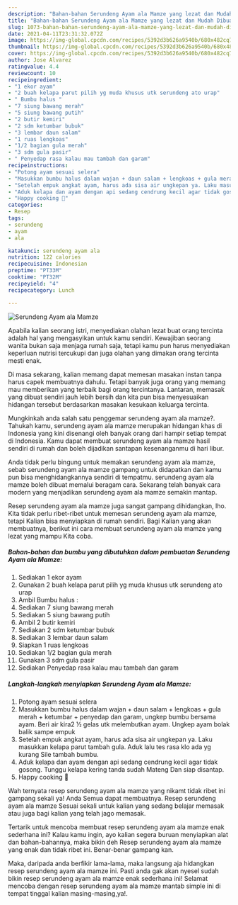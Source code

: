 ```yaml
---
description: "Bahan-bahan Serundeng Ayam ala Mamze yang lezat dan Mudah Dibuat"
title: "Bahan-bahan Serundeng Ayam ala Mamze yang lezat dan Mudah Dibuat"
slug: 1073-bahan-bahan-serundeng-ayam-ala-mamze-yang-lezat-dan-mudah-dibuat
date: 2021-04-11T23:31:32.072Z
image: https://img-global.cpcdn.com/recipes/5392d3b626a9540b/680x482cq70/serundeng-ayam-ala-mamze-foto-resep-utama.jpg
thumbnail: https://img-global.cpcdn.com/recipes/5392d3b626a9540b/680x482cq70/serundeng-ayam-ala-mamze-foto-resep-utama.jpg
cover: https://img-global.cpcdn.com/recipes/5392d3b626a9540b/680x482cq70/serundeng-ayam-ala-mamze-foto-resep-utama.jpg
author: Jose Alvarez
ratingvalue: 4.4
reviewcount: 10
recipeingredient:
- "1 ekor ayam"
- "2 buah kelapa parut pilih yg muda khusus utk serundeng ato urap"
- " Bumbu halus "
- "7 siung bawang merah"
- "5 siung bawang putih"
- "2 butir kemiri"
- "2 sdm ketumbar bubuk"
- "3 lembar daun salam"
- "1 ruas lengkoas"
- "1/2 bagian gula merah"
- "3 sdm gula pasir"
- " Penyedap rasa kalau mau tambah dan garam"
recipeinstructions:
- "Potong ayam sesuai selera"
- "Masukkan bumbu halus dalam wajan + daun salam + lengkoas + gula merah + ketumbar + penyedap dan garam, ungkep bumbu bersama ayam. Beri air kira2 ½ gelas utk melembutkan ayam. Ungkep ayam bolak balik sampe empuk"
- "Setelah empuk angkat ayam, harus ada sisa air ungkepan ya. Laku masukkan kelapa parut tambah gula. Aduk lalu tes rasa klo ada yg kurang Sile tambah bumbu."
- "Aduk kelapa dan ayam dengan api sedang cendrung kecil agar tidak gosong. Tunggu kelapa kering tanda sudah Mateng Dan siap disantap."
- "Happy cooking 🤗"
categories:
- Resep
tags:
- serundeng
- ayam
- ala

katakunci: serundeng ayam ala 
nutrition: 122 calories
recipecuisine: Indonesian
preptime: "PT33M"
cooktime: "PT32M"
recipeyield: "4"
recipecategory: Lunch

---
```



![Serundeng Ayam ala Mamze](https://img-global.cpcdn.com/recipes/5392d3b626a9540b/680x482cq70/serundeng-ayam-ala-mamze-foto-resep-utama.jpg)

Apabila kalian seorang istri, menyediakan olahan lezat buat orang tercinta adalah hal yang mengasyikan untuk kamu sendiri. Kewajiban seorang  wanita bukan saja menjaga rumah saja, tetapi kamu pun harus menyediakan keperluan nutrisi tercukupi dan juga olahan yang dimakan orang tercinta mesti enak.

Di masa  sekarang, kalian memang dapat memesan masakan instan tanpa harus capek membuatnya dahulu. Tetapi banyak juga orang yang memang mau memberikan yang terbaik bagi orang tercintanya. Lantaran, memasak yang dibuat sendiri jauh lebih bersih dan kita pun bisa menyesuaikan hidangan tersebut berdasarkan masakan kesukaan keluarga tercinta. 



Mungkinkah anda salah satu penggemar serundeng ayam ala mamze?. Tahukah kamu, serundeng ayam ala mamze merupakan hidangan khas di Indonesia yang kini disenangi oleh banyak orang dari hampir setiap tempat di Indonesia. Kamu dapat membuat serundeng ayam ala mamze hasil sendiri di rumah dan boleh dijadikan santapan kesenanganmu di hari libur.

Anda tidak perlu bingung untuk memakan serundeng ayam ala mamze, sebab serundeng ayam ala mamze gampang untuk didapatkan dan kamu pun bisa menghidangkannya sendiri di tempatmu. serundeng ayam ala mamze boleh dibuat memalui beragam cara. Sekarang telah banyak cara modern yang menjadikan serundeng ayam ala mamze semakin mantap.

Resep serundeng ayam ala mamze juga sangat gampang dihidangkan, lho. Kita tidak perlu ribet-ribet untuk memesan serundeng ayam ala mamze, tetapi Kalian bisa menyiapkan di rumah sendiri. Bagi Kalian yang akan membuatnya, berikut ini cara membuat serundeng ayam ala mamze yang lezat yang mampu Kita coba.

<!--inarticleads1-->

##### Bahan-bahan dan bumbu yang dibutuhkan dalam pembuatan Serundeng Ayam ala Mamze:

1. Sediakan 1 ekor ayam
1. Gunakan 2 buah kelapa parut pilih yg muda khusus utk serundeng ato urap
1. Ambil  Bumbu halus :
1. Sediakan 7 siung bawang merah
1. Sediakan 5 siung bawang putih
1. Ambil 2 butir kemiri
1. Sediakan 2 sdm ketumbar bubuk
1. Sediakan 3 lembar daun salam
1. Siapkan 1 ruas lengkoas
1. Sediakan 1/2 bagian gula merah
1. Gunakan 3 sdm gula pasir
1. Sediakan  Penyedap rasa kalau mau tambah dan garam




<!--inarticleads2-->

##### Langkah-langkah menyiapkan Serundeng Ayam ala Mamze:

1. Potong ayam sesuai selera
1. Masukkan bumbu halus dalam wajan + daun salam + lengkoas + gula merah + ketumbar + penyedap dan garam, ungkep bumbu bersama ayam. Beri air kira2 ½ gelas utk melembutkan ayam. Ungkep ayam bolak balik sampe empuk
1. Setelah empuk angkat ayam, harus ada sisa air ungkepan ya. Laku masukkan kelapa parut tambah gula. Aduk lalu tes rasa klo ada yg kurang Sile tambah bumbu.
1. Aduk kelapa dan ayam dengan api sedang cendrung kecil agar tidak gosong. Tunggu kelapa kering tanda sudah Mateng Dan siap disantap.
1. Happy cooking 🤗




Wah ternyata resep serundeng ayam ala mamze yang nikamt tidak ribet ini gampang sekali ya! Anda Semua dapat membuatnya. Resep serundeng ayam ala mamze Sesuai sekali untuk kalian yang sedang belajar memasak atau juga bagi kalian yang telah jago memasak.

Tertarik untuk mencoba membuat resep serundeng ayam ala mamze enak sederhana ini? Kalau kamu ingin, ayo kalian segera buruan menyiapkan alat dan bahan-bahannya, maka bikin deh Resep serundeng ayam ala mamze yang enak dan tidak ribet ini. Benar-benar gampang kan. 

Maka, daripada anda berfikir lama-lama, maka langsung aja hidangkan resep serundeng ayam ala mamze ini. Pasti anda gak akan nyesel sudah bikin resep serundeng ayam ala mamze enak sederhana ini! Selamat mencoba dengan resep serundeng ayam ala mamze mantab simple ini di tempat tinggal kalian masing-masing,ya!.

